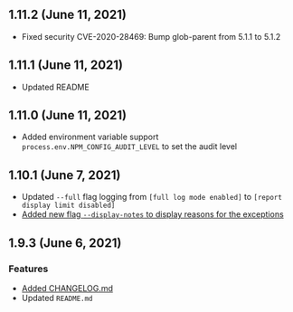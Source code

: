 ## 1.11.2 (June 11, 2021)

* Fixed security CVE-2020-28469: Bump glob-parent from 5.1.1 to 5.1.2

## 1.11.1 (June 11, 2021)

* Updated README

## 1.11.0 (June 11, 2021)

* Added environment variable support `process.env.NPM_CONFIG_AUDIT_LEVEL` to set the audit level

## 1.10.1 (June 7, 2021)

* Updated `--full` flag logging from `[full log mode enabled]` to `[report display limit disabled]`
* [Added new flag `--display-notes` to display reasons for the exceptions](https://github.com/jeemok/better-npm-audit/issues/32)

## 1.9.3 (June 6, 2021)

### Features

* [Added CHANGELOG.md](https://github.com/jeemok/better-npm-audit/issues/31)
* Updated `README.md`